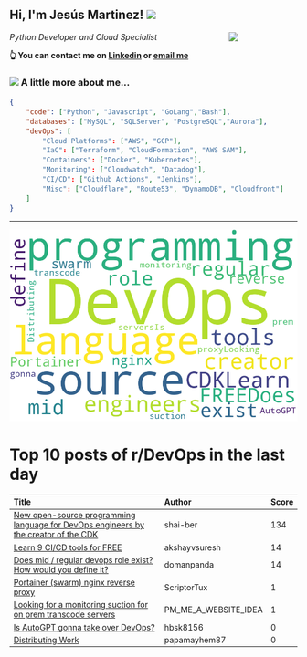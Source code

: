 <!--
**jmartinezl/jmartinezl** is a ✨ _special_ ✨ repository because its `README.md` (this file) appears on your GitHub profile.

Here are some ideas to get you started:

- 🔭 I’m currently working on ...
- 🌱 I’m currently learning ...
- 👯 I’m looking to collaborate on ...
- 🤔 I’m looking for help with ...
- 💬 Ask me about ...
- 📫 How to reach me: ...
- 😄 Pronouns: ...
- ⚡ Fun fact: ...
-->

<h2>Hi, I'm Jesús Martinez! <img src="https://media.giphy.com/media/WUlplcMpOCEmTGBtBW/giphy.gif" width="30"> </h2>
<img align='right' src="https://media.giphy.com/media/NytMLKyiaIh6VH9SPm/giphy.gif" width="120">
<p><em>Python Developer and Cloud Specialist
</em></p>

**👆 You can contact me on [Linkedin](https://www.linkedin.com/in/jes%C3%BAs-martinez-2b7b10104/) or [email me](mailto:jesus.mtz.lorenzo@gmail.com)**

### <img src="https://media.giphy.com/media/VgCDAzcKvsR6OM0uWg/giphy.gif" width="50"> A little more about me...  

```json
{
    "code": ["Python", "Javascript", "GoLang","Bash"],
    "databases": ["MySQL", "SQLServer", "PostgreSQL","Aurora"],
    "devOps": [
        "Cloud Platforms": ["AWS", "GCP"],
        "IaC": ["Terraform", "CloudFormation", "AWS SAM"],
        "Containers": ["Docker", "Kubernetes"],
        "Monitoring": ["Cloudwatch", "Datadog"],
        "CI/CD": ["Github Actions", "Jenkins"],
        "Misc": ["Cloudflare", "Route53", "DynamoDB", "Cloudfront"]
    ]
}
```
---

![Wordcloud](./cloud.png)

# Top 10 posts of r/DevOps in the last day

| Title | Author | Score |
|:---|:---|:---|
| [New open-source programming language for DevOps engineers by the creator of the CDK](https://www.reddit.com/r/devops/comments/12n4sna/new_opensource_programming_language_for_devops/) | shai-ber | 134 |
| [Learn 9 CI/CD tools for FREE](https://www.reddit.com/r/devops/comments/12ncdss/learn_9_cicd_tools_for_free/) | akshayvsuresh | 14 |
| [Does mid / regular devops role exist? How would you define it?](https://www.reddit.com/r/devops/comments/12n8r8t/does_mid_regular_devops_role_exist_how_would_you/) | domanpanda | 14 |
| [Portainer (swarm) nginx reverse proxy](https://www.reddit.com/r/devops/comments/12nkcf8/portainer_swarm_nginx_reverse_proxy/) | ScriptorTux | 1 |
| [Looking for a monitoring suction for on prem transcode servers](https://www.reddit.com/r/devops/comments/12n7gvd/looking_for_a_monitoring_suction_for_on_prem/) | PM_ME_A_WEBSITE_IDEA | 1 |
| [Is AutoGPT gonna take over DevOps?](https://www.reddit.com/r/devops/comments/12n6r82/is_autogpt_gonna_take_over_devops/) | hbsk8156 | 0 |
| [Distributing Work](https://www.reddit.com/r/devops/comments/12n7og4/distributing_work/) | papamayhem87 | 0 |
